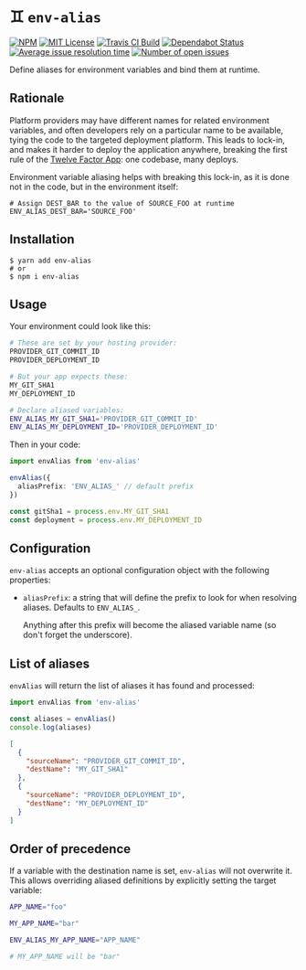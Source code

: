 # ♊ `env-alias`

[![NPM](https://img.shields.io/npm/v/env-alias?color=red)](https://www.npmjs.com/package/env-alias)
[![MIT License](https://img.shields.io/github/license/47ng/env-alias.svg?color=blue)](https://github.com/47ng/env-alias/blob/master/LICENSE)
[![Travis CI Build](https://img.shields.io/travis/com/47ng/env-alias.svg)](https://travis-ci.com/47ng/env-alias)
[![Dependabot Status](https://api.dependabot.com/badges/status?host=github&repo=47ng/env-alias)](https://dependabot.com)
[![Average issue resolution time](https://isitmaintained.com/badge/resolution/47ng/env-alias.svg)](https://isitmaintained.com/project/47ng/env-alias)
[![Number of open issues](https://isitmaintained.com/badge/open/47ng/env-alias.svg)](https://isitmaintained.com/project/47ng/env-alias)

Define aliases for environment variables and bind them at runtime.

## Rationale

Platform providers may have different names for related environment
variables, and often developers rely on a particular name to be available,
tying the code to the targeted deployment platform. This leads to lock-in,
and makes it harder to deploy the application anywhere, breaking the
first rule of the [Twelve Factor App](https://12factor.net/codebase):
one codebase, many deploys.

Environment variable aliasing helps with breaking this lock-in, as it is
done not in the code, but in the environment itself:

```shell
# Assign DEST_BAR to the value of SOURCE_FOO at runtime
ENV_ALIAS_DEST_BAR='SOURCE_FOO'
```

## Installation

```shell
$ yarn add env-alias
# or
$ npm i env-alias
```

## Usage

Your environment could look like this:

```zsh
# These are set by your hosting provider:
PROVIDER_GIT_COMMIT_ID
PROVIDER_DEPLOYMENT_ID

# But your app expects these:
MY_GIT_SHA1
MY_DEPLOYMENT_ID

# Declare aliased variables:
ENV_ALIAS_MY_GIT_SHA1='PROVIDER_GIT_COMMIT_ID'
ENV_ALIAS_MY_DEPLOYMENT_ID='PROVIDER_DEPLOYMENT_ID'
```

Then in your code:

```ts
import envAlias from 'env-alias'

envAlias({
  aliasPrefix: 'ENV_ALIAS_' // default prefix
})

const gitSha1 = process.env.MY_GIT_SHA1
const deployment = process.env.MY_DEPLOYMENT_ID
```

## Configuration

`env-alias` accepts an optional configuration object with the following
properties:

- `aliasPrefix`: a string that will define the prefix to look for when
  resolving aliases. Defaults to `ENV_ALIAS_`.

  Anything after this prefix will become the aliased variable name
  (so don't forget the underscore).

## List of aliases

`envAlias` will return the list of aliases it has found and processed:

```ts
import envAlias from 'env-alias'

const aliases = envAlias()
console.log(aliases)
```

```json
[
  {
    "sourceName": "PROVIDER_GIT_COMMIT_ID",
    "destName": "MY_GIT_SHA1"
  },
  {
    "sourceName": "PROVIDER_DEPLOYMENT_ID",
    "destName": "MY_DEPLOYMENT_ID"
  }
]
```

## Order of precedence

If a variable with the destination name is set, `env-alias` will not
overwrite it. This allows overriding aliased definitions by explicitly
setting the target variable:

```zsh
APP_NAME="foo"

MY_APP_NAME="bar"

ENV_ALIAS_MY_APP_NAME="APP_NAME"

# MY_APP_NAME will be "bar"
```
